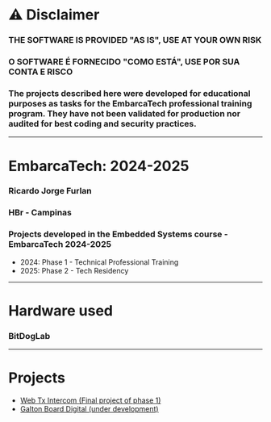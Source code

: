 # ⚠ Disclaimer
### THE SOFTWARE IS PROVIDED "AS IS", USE AT YOUR OWN RISK
### O SOFTWARE É FORNECIDO "COMO ESTÁ", USE POR SUA CONTA E RISCO
### The projects described here were developed for educational purposes as tasks for the EmbarcaTech professional training program. They have not been validated for production nor audited for best coding and security practices.

---

# EmbarcaTech: 2024-2025
### Ricardo Jorge Furlan
### HBr - Campinas
### Projects developed in the Embedded Systems course - EmbarcaTech 2024-2025
- 2024: Phase 1 - Technical Professional Training
- 2025: Phase 2 - Tech Residency

---

# Hardware used
### BitDogLab

---

# Projects
- [Web Tx Intercom (Final project of phase 1)](./projects/web_tx_intercom/)
- [Galton Board Digital (under development)](./projects/galton_board/)
